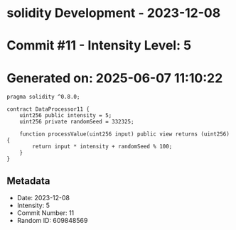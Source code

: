 ﻿# solidity Development - 2023-12-08
# Commit #11 - Intensity Level: 5
# Generated on: 2025-06-07 11:10:22
```solidity
pragma solidity ^0.8.0;

contract DataProcessor11 {
    uint256 public intensity = 5;
    uint256 private randomSeed = 332325;

    function processValue(uint256 input) public view returns (uint256) {
        return input * intensity + randomSeed % 100;
    }
}
```
## Metadata
- Date: 2023-12-08
- Intensity: 5
- Commit Number: 11
- Random ID: 609848569
